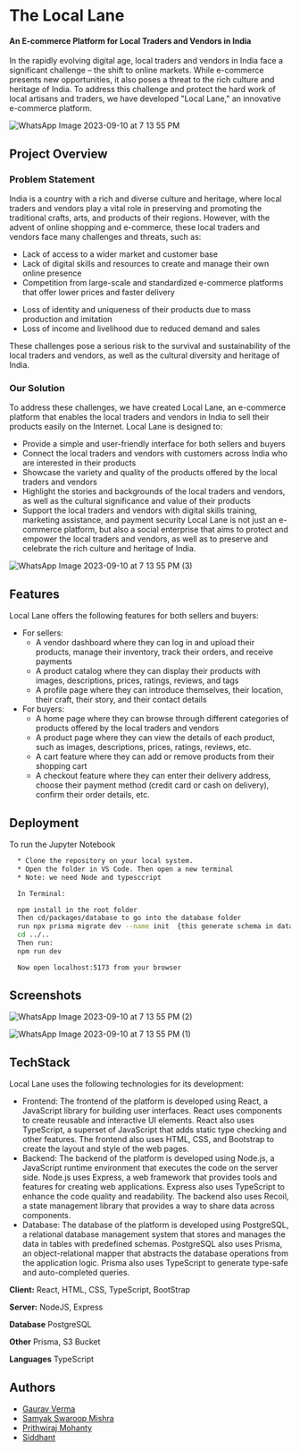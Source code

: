 
# The Local Lane

#### An E-commerce Platform for Local Traders and Vendors in India
In the rapidly evolving digital age, local traders and vendors in India face a significant challenge – the shift to online markets. While e-commerce presents new opportunities, it also poses a threat to the rich culture and heritage of India. To address this challenge and protect the hard work of local artisans and traders, we have developed "Local Lane," an innovative e-commerce platform.

![WhatsApp Image 2023-09-10 at 7 13 55 PM](https://github.com/uncleSlayer/hackodisha/assets/103797867/0a19c5d4-c413-4e7a-ab0c-eacd8ff7a50f)

## Project Overview

### Problem Statement
India is a country with a rich and diverse culture and heritage, where local traders and vendors play a vital role in preserving and promoting the traditional crafts, arts, and products of their regions. However, with the advent of online shopping and e-commerce, these local traders and vendors face many challenges and threats, such as:

* Lack of access to a wider market and customer base
* Lack of digital skills and resources to create and manage their own online presence
* Competition from large-scale and standardized e-commerce platforms that offer lower prices and faster delivery
- Loss of identity and uniqueness of their products due to mass production and imitation
- Loss of income and livelihood due to reduced demand and sales

These challenges pose a serious risk to the survival and sustainability of the local traders and vendors, as well as the cultural diversity and heritage of India.

### Our Solution

To address these challenges, we have created Local Lane, an e-commerce platform that enables the local traders and vendors in India to sell their products easily on the Internet. Local Lane is designed to:

- Provide a simple and user-friendly interface for both sellers and buyers
- Connect the local traders and vendors with customers across India who are interested in their products
- Showcase the variety and quality of the products offered by the local traders and vendors
- Highlight the stories and backgrounds of the local traders and vendors, as well as the cultural significance and value of their products
- Support the local traders and vendors with digital skills training, marketing assistance, and payment security
Local Lane is not just an e-commerce platform, but also a social enterprise that aims to protect and empower the local traders and vendors, as well as to preserve and celebrate the rich culture and heritage of India.

![WhatsApp Image 2023-09-10 at 7 13 55 PM (3)](https://github.com/uncleSlayer/hackodisha/assets/103797867/8f9891e8-b29f-46d0-9a26-8c4592897da9)
## Features

Local Lane offers the following features for both sellers and buyers:
- For sellers:
  - A vendor dashboard where they can log in and upload their products, manage their inventory, track their orders, and receive payments
  - A product catalog where they can display their products with images, descriptions, prices, ratings, reviews, and tags
  - A profile page where they can introduce themselves, their location, their craft, their story, and their contact details
- For buyers:
  - A home page where they can browse through different categories of products offered by the local traders and vendors
  - A product page where they can view the details of each product, such as images, descriptions, prices, ratings, reviews, etc.
  - A cart feature where they can add or remove products from their shopping cart
  - A checkout feature where they can enter their delivery address, choose their payment method (credit card or cash on delivery), confirm their order details, etc.



## Deployment

To run the Jupyter Notebook

```bash
  * Clone the repository on your local system.
  * Open the folder in VS Code. Then open a new terminal
  * Note: we need Node and typesccript

  In Terminal:

  npm install in the root folder 
  Then cd/packages/database to go into the database folder
  run npx prisma migrate dev --name init  {this generate schema in database}
  cd ../..
  Then run:
  npm run dev

  Now open localhost:5173 from your browser 
```


## Screenshots



![WhatsApp Image 2023-09-10 at 7 13 55 PM (2)](https://github.com/uncleSlayer/hackodisha/assets/103797867/6a4f6ec9-f9df-4550-b8ee-44da4cdf43bd)

![WhatsApp Image 2023-09-10 at 7 13 55 PM (1)](https://github.com/uncleSlayer/hackodisha/assets/103797867/f1222e67-6c94-4f7f-86d5-3b0777006adf)


## TechStack

Local Lane uses the following technologies for its development:

- Frontend: The frontend of the platform is developed using React, a JavaScript library for building user interfaces. React uses components to create reusable and interactive UI elements. React also uses TypeScript, a superset of JavaScript that adds static type checking and other features. The frontend also uses HTML, CSS, and Bootstrap to create the layout and style of the web pages.
- Backend: The backend of the platform is developed using Node.js, a JavaScript runtime environment that executes the code on the server side. Node.js uses Express, a web framework that provides tools and features for creating web applications. Express also uses TypeScript to enhance the code quality and readability. The backend also uses Recoil, a state management library that provides a way to share data across components.
- Database: The database of the platform is developed using PostgreSQL, a relational database management system that stores and manages the data in tables with predefined schemas. PostgreSQL also uses Prisma, an object-relational mapper that abstracts the database operations from the application logic. Prisma also uses TypeScript to generate type-safe and auto-completed queries.


**Client:** React, HTML, CSS, TypeScript, BootStrap 

**Server:** NodeJS, Express

**Database** PostgreSQL

**Other** Prisma, S3 Bucket

**Languages** TypeScript

## Authors

- [Gaurav Verma](https://github.com/Gaurav07076/)
- [Samyak Swaroop Mishra](https://github.com/samyak269)
- [Prithwiraj Mohanty](https://github.com/The-Prithwiraj06)
- [Siddhant](https://github.com/uncleSlayer)

